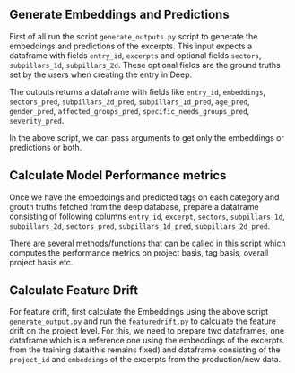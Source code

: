 ## Generate Embeddings and Predictions

First of all run the script `generate_outputs.py` script to generate the embeddings and predictions of the excerpts.
This input expects a dataframe with fields `entry_id`, `excerpts` and optional fields `sectors`, `subpillars_1d`, `subpillars_2d`. These optional fields are the ground truths set by the users when creating the entry in Deep.

The outputs returns a dataframe with fields like `entry_id`, `embeddings`, `sectors_pred`, `subpillars_2d_pred`, `subpillars_1d_pred`, `age_pred`, `gender_pred`, `affected_groups_pred`, `specific_needs_groups_pred`, `severity_pred`.

In the above script, we can pass arguments to get only the embeddings or predictions or both.

## Calculate Model Performance metrics
Once we have the embeddings and predicted tags on each category and grouth truths fetched from the deep database, prepare a dataframe consisting of following columns `entry_id`, `excerpt`, `sectors`, `subpillars_1d`, `subpillars_2d`, `sectors_pred`, `subpillars_1d_pred`, `subpillars_2d_pred`.

There are several methods/functions that can be called in this script which computes the performance metrics on project basis, tag basis, overall project basis etc.

## Calculate Feature Drift
For feature drift, first calculate the Embeddings using the above script `generate_output.py` and run the `featuredrift.py` to calculate the feature drift on the project level.
For this, we need to prepare two dataframes, one dataframe which is a reference one using the embeddings of the excerpts from the training data(this remains fixed) and dataframe consisting of the `project_id` and `embeddings` of the excerpts from the production/new data.
